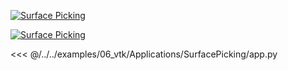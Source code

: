 [![Surface Picking](/assets/images/examples/SurfacePicking-hover.jpg)](https://github.com/Kitware/trame/tree/master/examples/06_vtk/Applications/SurfacePicking)

[![Surface Picking](/assets/images/examples/vtk-f1-picking.jpg)](https://github.com/Kitware/trame/tree/master/examples/06_vtk/Applications/SurfacePicking)

<<< @/../../examples/06_vtk/Applications/SurfacePicking/app.py 
